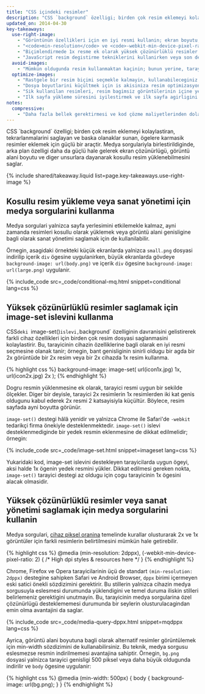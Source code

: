 ```yaml
---
title: "CSS içindeki resimler"
description: "CSS `background` özelligi; birden çok resim eklemeyi kolaylastiran, tekrarlanmalarini saglayan ve baska olanaklar sunan, ögelere karmasik resimler eklemek için güçlü bir araçtir."
updated_on: 2014-04-30
key-takeaways:
  use-right-image:
    - "Görüntünün özellikleri için en iyi resmi kullanin; ekran boyutu, cihaz çözünürlügü ve sayfa yerlesimini dikkate alin."
    - "<code>min-resolution</code> ve <code>-webkit-min-device-pixel-ratio</code> ile medya sorgulari kullanan yüksek DPI'ya sahip görüntüler için CSS`deki <code>background-image</code> özelligini degistirin."
    - "Biçimlendirmede 1x resme ek olarak yüksek çözünürlüklü resimler saglamak için srcset tanimlayicisini kullanin."
    - "JavaScript resim degistirme tekniklerini kullanirken veya son derece sikistirilmis yüksek çözünürlüklü resimleri düsük çözünürlüklü cihazlara sunarken performans maliyetlerini göz önünde bulundurun."
  avoid-images:
    - "Mümkün oldugunda resim kullanmaktan kaçinin; bunun yerine, tarayici yeteneklerinden yararlanin, resimlerin yerine unicode karakterler kullanin ve karmasik simgeleri simge yazi tipleriyle degistirin."
  optimize-images:
    - "Rastgele bir resim biçimi seçmekle kalmayin, kullanabileceginiz farkli biçimleri anlayin ve en uygun biçimi kullanin."
    - "Dosya boyutlarini küçültmek için is akisiniza resim optimizasyonu ve sikistirma araçlarini dahil edin."
    - "Sik kullanilan resimleri, resim bagimsiz görüntülerinin içine yerlestirerek http isteklerinin sayisini azaltin."
    - "Ilk sayfa yükleme süresini iyilestirmek ve ilk sayfa agirligini azaltmak için resimleri yalnizca görünümün içine kaydirilmalarindan sonra yüklemeyi degerlendirin."
notes:
  compressive:
    - "Daha fazla bellek gerektirmesi ve kod çözme maliyetlerinden dolayi sikistirma teknigini dikkatli kullanin.  Büyük resimleri küçük ekranlara sigdirmak üzere yeniden boyutlandirmak pahali bir islemdir ve özellikle hem bellegin hem de islemenin sinirli oldugu en yalin cihazlarda zor olabilir."
---
```


<p class="intro">
  CSS `background` özelligi; birden çok resim eklemeyi kolaylastiran, tekrarlanmalarini saglayan ve baska olanaklar sunan, ögelere karmasik resimler eklemek için güçlü bir araçtir.  Medya sorgulariyla birlestirildiginde, arka plan özelligi daha da güçlü hale gelerek ekran çözünürlügü, görüntü alani boyutu ve diger unsurlara dayanarak kosullu resim yüklenebilmesini saglar.
</p>




{% include shared/takeaway.liquid list=page.key-takeaways.use-right-image %}

## Kosullu resim yükleme veya sanat yönetimi için medya sorgularini kullanma

Medya sorgulari yalnizca sayfa yerlesimini etkilemekle kalmaz, ayni zamanda resimleri kosullu olarak yüklemek veya görüntü alani genisligine bagli olarak sanat yönetimi saglamak için de kullanilabilir.

Örnegin, asagidaki örnekteki küçük ekranlarda yalnizca `small.png` dosyasi indirilip içerik `div` ögesine uygulanirken, büyük ekranlarda gövdeye `background-image: url(body.png)` ve içerik `div` ögesine `background-image: url(large.png)` uygulanir.

{% include_code src=_code/conditional-mq.html snippet=conditional lang=css %}

## Yüksek çözünürlüklü resimler saglamak için image-set islevini kullanma

CSS`deki `image-set()` islevi, `background` özelliginin davranisini gelistirerek farkli cihaz özellikleri için birden çok resim dosyasi saglanmasini kolaylastirir.  Bu, tarayicinin cihazin özelliklerine bagli olarak en iyi resmi seçmesine olanak tanir; örnegin, bant genisliginin sinirli oldugu bir agda bir 2x görüntüde bir 2x resim veya bir 2x cihazda 1x resim kullanma.

{% highlight css %}
background-image: image-set(
  url(icon1x.jpg) 1x,
  url(icon2x.jpg) 2x
);
{% endhighlight %}

Dogru resmin yüklenmesine ek olarak, tarayici resmi uygun bir sekilde
ölçekler. Diger bir deyisle, tarayici 2x resimlerin 1x resimlerden iki kat genis oldugunu kabul ederek 2x resmi 2 katsayisiyla küçültür. Böylece, resim sayfada ayni boyutta görünür.

`image-set()` destegi hâlâ yenidir ve yalnizca Chrome ile Safari'de `-webkit` tedarikçi firma önekiyle desteklenmektedir.  `image-set()` islevi desteklenmediginde bir yedek resmin eklenmesine de dikkat edilmelidir; örnegin:

{% include_code src=_code/image-set.html snippet=imageset lang=css %}

Yukaridaki kod, image-set islevini destekleyen tarayicilarda uygun ögeyi, aksi halde 1x ögenin yedek resmini yükler. Dikkat edilmesi gereken nokta, `image-set()` tarayici destegi az oldugu için çogu tarayicinin 1x ögesini alacak olmasidir.

## Yüksek çözünürlüklü resimler veya sanat yönetimi saglamak için medya sorgularini kullanin

Medya sorgulari, [cihaz piksel oranina](http://www.html5rocks.com/en/mobile/high-dpi/#toc-bg) temelinde kurallar olusturarak 2x ve 1x görüntüler için farkli resimlerin belirtilmesini mümkün hale getirebilir.

{% highlight css %}
@media (min-resolution: 2dppx),
(-webkit-min-device-pixel-ratio: 2)
{
  /* High dpi styles & resources here */
}
{% endhighlight %}

Chrome, Firefox ve Opera tarayicilarinin üçü de standart `(min-resolution: 2dppx)` destegine sahipken Safari ve Android Browser, `dppx` birimi içermeyen eski satici önekli sözdizimini gerektirir.  Bu stillerin yalnizca cihazin medya sorgusuyla eslesmesi durumunda yüklendigini ve temel duruma iliskin stilleri belirlemeniz gerektigini unutmayin.  Bu, tarayicinin medya sorgularina özel çözünürlügü desteklememesi durumunda bir seylerin olusturulacagindan emin olma avantajini da saglar.

{% include_code src=_code/media-query-dppx.html snippet=mqdppx lang=css %}

Ayrica, görüntü alani boyutuna bagli olarak alternatif resimler görüntülemek için min-width sözdizimini de kullanabilirsiniz.  Bu teknik, medya sorgusu eslesmezse resmin indirilmemesi avantajina sahiptir. Örnegin, `bg.png` dosyasi yalnizca tarayici genisligi 500 piksel veya daha büyük oldugunda indirilir ve `body` ögesine uygulanir:

{% highlight css %}
@media (min-width: 500px) {
  body {
    background-image: url(bg.png);
  }
}
{% endhighlight %}	



